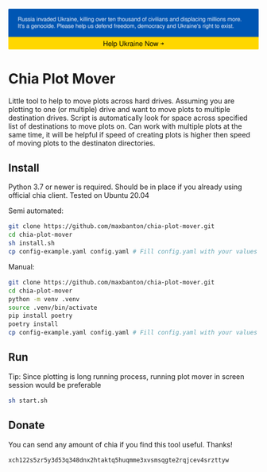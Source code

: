 [![Stand With Ukraine](https://raw.githubusercontent.com/vshymanskyy/StandWithUkraine/main/banner2-direct.svg)](https://vshymanskyy.github.io/StandWithUkraine)

# Chia Plot Mover
Little tool to help to move plots across hard drives.
Assuming you are plotting to one (or multiple) drive and want to move plots to multiple destination drives.
Script is automatically look for space across specified list of destinations to move plots on.
Can work with multiple plots at the same time, it will be helpful if speed of creating plots is higher then speed of moving plots to the destinaton
directories.

## Install
Python 3.7 or newer is required. Should be in place if you already using official chia client.
Tested on Ubuntu 20.04

Semi automated:
```bash
git clone https://github.com/maxbanton/chia-plot-mover.git
cd chia-plot-mover
sh install.sh
cp config-example.yaml config.yaml # Fill config.yaml with your values
```

Manual:
```bash
git clone https://github.com/maxbanton/chia-plot-mover.git
cd chia-plot-mover
python -m venv .venv
source .venv/bin/activate
pip install poetry
poetry install
cp config-example.yaml config.yaml # Fill config.yaml with your values
```

## Run
Tip: Since plotting is long running process, running plot mover in screen session would be preferable

```bash
sh start.sh
```

## Donate
You can send any amount of chia if you find this tool useful. Thanks!
```bash
xch122s5zr5y3d53q348dnx2htaktq5huqmme3xvsmsqgte2rqjcev4srzttyw
```
